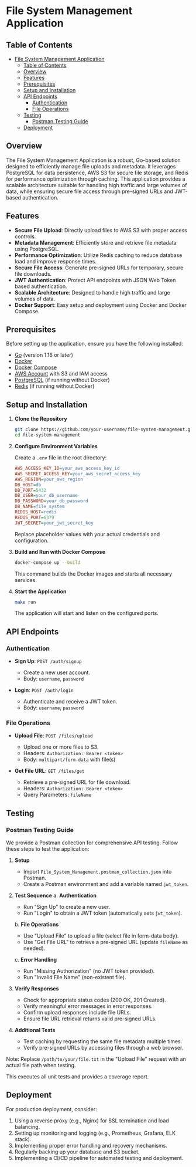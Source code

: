 # File System Management Application

## Table of Contents
- [File System Management Application](#file-system-management-application)
  - [Table of Contents](#table-of-contents)
  - [Overview](#overview)
  - [Features](#features)
  - [Prerequisites](#prerequisites)
  - [Setup and Installation](#setup-and-installation)
  - [API Endpoints](#api-endpoints)
    - [Authentication](#authentication)
    - [File Operations](#file-operations)
  - [Testing](#testing)
    - [Postman Testing Guide](#postman-testing-guide)
  - [Deployment](#deployment)

## Overview

The File System Management Application is a robust, Go-based solution designed to efficiently manage file uploads and metadata. It leverages PostgreSQL for data persistence, AWS S3 for secure file storage, and Redis for performance optimization through caching. This application provides a scalable architecture suitable for handling high traffic and large volumes of data, while ensuring secure file access through pre-signed URLs and JWT-based authentication.

## Features

- **Secure File Upload**: Directly upload files to AWS S3 with proper access controls.
- **Metadata Management**: Efficiently store and retrieve file metadata using PostgreSQL.
- **Performance Optimization**: Utilize Redis caching to reduce database load and improve response times.
- **Secure File Access**: Generate pre-signed URLs for temporary, secure file downloads.
- **JWT Authentication**: Protect API endpoints with JSON Web Token based authentication.
- **Scalable Architecture**: Designed to handle high traffic and large volumes of data.
- **Docker Support**: Easy setup and deployment using Docker and Docker Compose.

## Prerequisites

Before setting up the application, ensure you have the following installed:

- [Go](https://golang.org/doc/install) (version 1.16 or later)
- [Docker](https://docs.docker.com/get-docker/)
- [Docker Compose](https://docs.docker.com/compose/install/)
- [AWS Account](https://aws.amazon.com/) with S3 and IAM access
- [PostgreSQL](https://www.postgresql.org/download/) (if running without Docker)
- [Redis](https://redis.io/download) (if running without Docker)

## Setup and Installation

1. **Clone the Repository**

   ```bash
   git clone https://github.com/your-username/file-system-management.git
   cd file-system-management
   ```

2. **Configure Environment Variables**

   Create a `.env` file in the root directory:

   ```ini
   AWS_ACCESS_KEY_ID=your_aws_access_key_id
   AWS_SECRET_ACCESS_KEY=your_aws_secret_access_key
   AWS_REGION=your_aws_region
   DB_HOST=db
   DB_PORT=5432
   DB_USER=your_db_username
   DB_PASSWORD=your_db_password
   DB_NAME=file_system
   REDIS_HOST=redis
   REDIS_PORT=6379
   JWT_SECRET=your_jwt_secret_key
   ```

   Replace placeholder values with your actual credentials and configuration.

3. **Build and Run with Docker Compose**

   ```bash
   docker-compose up --build
   ```

   This command builds the Docker images and starts all necessary services.

4. **Start the Application**

   ```bash
   make run
   ```

   The application will start and listen on the configured ports.

## API Endpoints

### Authentication
- **Sign Up**: `POST /auth/signup`
  - Create a new user account.
  - Body: `username`, `password`

- **Login**: `POST /auth/login`
  - Authenticate and receive a JWT token.
  - Body: `username`, `password`

### File Operations
- **Upload File**: `POST /files/upload`
  - Upload one or more files to S3.
  - Headers: `Authorization: Bearer <token>`
  - Body: `multipart/form-data` with file(s)

- **Get File URL**: `GET /files/get`
  - Retrieve a pre-signed URL for file download.
  - Headers: `Authorization: Bearer <token>`
  - Query Parameters: `fileName`

## Testing

### Postman Testing Guide

We provide a Postman collection for comprehensive API testing. Follow these steps to test the application:

1. **Setup**
   - Import `File_System_Management.postman_collection.json` into Postman.
   - Create a Postman environment and add a variable named `jwt_token`.

2. **Test Sequence**
   a. **Authentication**
      - Run "Sign Up" to create a new user.
      - Run "Login" to obtain a JWT token (automatically sets `jwt_token`).

   b. **File Operations**
      - Use "Upload File" to upload a file (select file in form-data body).
      - Use "Get File URL" to retrieve a pre-signed URL (update `fileName` as needed).

   c. **Error Handling**
      - Run "Missing Authorization" (no JWT token provided).
      - Run "Invalid File Name" (non-existent file).

3. **Verify Responses**
   - Check for appropriate status codes (200 OK, 201 Created).
   - Verify meaningful error messages in error responses.
   - Confirm upload responses include file URLs.
   - Ensure file URL retrieval returns valid pre-signed URLs.

4. **Additional Tests**
   - Test caching by requesting the same file metadata multiple times.
   - Verify pre-signed URLs by accessing files through a web browser.

Note: Replace `/path/to/your/file.txt` in the "Upload File" request with an actual file path when testing.

This executes all unit tests and provides a coverage report.

## Deployment

For production deployment, consider:

1. Using a reverse proxy (e.g., Nginx) for SSL termination and load balancing.
2. Setting up monitoring and logging (e.g., Prometheus, Grafana, ELK stack).
3. Implementing proper error handling and recovery mechanisms.
4. Regularly backing up your database and S3 bucket.
5. Implementing a CI/CD pipeline for automated testing and deployment.
